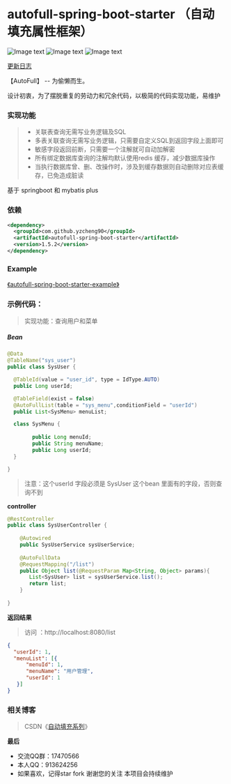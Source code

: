 # autofull-spring-boot-starter （自动填充属性框架）

![Image text](https://img.shields.io/badge/autofull-v1.5.2-green.svg)
![Image text](https://img.shields.io/badge/Mybatis_plus-3.5.5-green.svg)
![Image text](https://img.shields.io/badge/hutool-5.8.12-green.svg)

[更新日志](https://github.com/yzcheng90/zhjg-common-autofull/tree/master/doc/update.md)

【AutoFull】 -- 为偷懒而生。

设计初衷，为了摆脱重复的劳动力和冗余代码，以极简的代码实现功能，易维护

### 实现功能
> - 关联表查询无需写业务逻辑及SQL
> - 多表关联查询无需写业务逻辑，只需要自定义SQL到返回字段上面即可
> - 敏感字段返回前断，只需要一个注解就可自动加解密
> - 所有绑定数据库查询的注解均默认使用redis 缓存，减少数据库操作
> - 当执行数据库曾、删、改操作时，涉及到缓存数据则自动删除对应表缓存，已免造成脏读

基于 springboot 和 mybatis plus

### 依赖
```xml
<dependency>
  <groupId>com.github.yzcheng90</groupId>
  <artifactId>autofull-spring-boot-starter</artifactId>
  <version>1.5.2</version>
</dependency>
```

### Example
[《autofull-spring-boot-starter-example》](https://github.com/yzcheng90/autofull/tree/master/autofull-spring-boot-starter-example)

### 示例代码：
>
> 实现功能：查询用户和菜单

##### Bean

```java
@Data
@TableName("sys_user")
public class SysUser {

  @TableId(value = "user_id", type = IdType.AUTO)
  public Long userId;

  @TableField(exist = false)
  @AutoFullList(table = "sys_menu",conditionField = "userId")
  public List<SysMenu> menuList;

  class SysMenu {
     
        public Long menuId;
        public String menuName;
        public Long userId;
  }

}
```

> 注意：这个userId 字段必须是 SysUser 这个bean 里面有的字段，否则查询不到

**controller**

```java
@RestController
public class SysUserController {
    
    @Autowired
    public SysUserService sysUserService;
    
    @AutoFullData
    @RequestMapping("/list")
	public Object list(@RequestParam Map<String, Object> params){
       List<SysUser> list = sysUserService.list();
       return list;
    }
    
}
```

**返回结果**

> 访问 ：http://localhost:8080/list 

```json
{
  "userId": 1,
  "menuList": [{
      "menuId": 1,
      "menuName": "用户管理",
      "userId": 1
   }]
}
```


### 相关博客
> CSDN《[自动填充系列](https://blog.csdn.net/qq_15273441/category_10912977.html)》 


 **最后**

- 交流QQ群：17470566
- 本人QQ：913624256
- 如果喜欢，记得star fork 谢谢您的关注 本项目会持续维护
